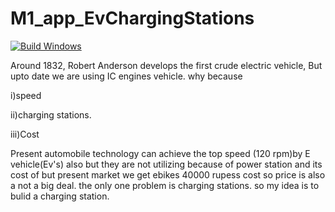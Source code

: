 # M1_app_EvChargingStations

[![Build Windows](https://github.com/Vamsi-Mudineti/M1_App_EvChargingStations/actions/workflows/build_windows.yml/badge.svg)](https://github.com/Vamsi-Mudineti/M1_App_EvChargingStations/actions/workflows/build_windows.yml)

Around 1832, Robert Anderson develops the first crude electric vehicle, But upto date we are using IC engines vehicle.
why because 

i)speed 

ii)charging stations. 

iii)Cost

Present automobile technology can achieve the top speed (120 rpm)by E vehicle(Ev's) also but they are not utilizing because of power station and its cost of
but present market we get ebikes 40000 rupess cost so price is also a not a big deal. the only one problem is charging stations.
so my idea is to bulid a charging station.
